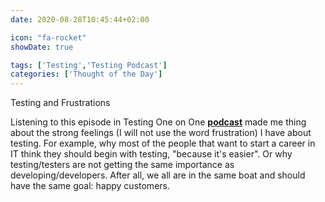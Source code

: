 ```yaml
---
date: 2020-08-28T10:45:44+02:00

icon: "fa-rocket"
showDate: true

tags: ['Testing','Testing Podcast']
categories: ['Thought of the Day']
---
```

Testing and Frustrations

Listening to this episode in Testing One on One [__podcast__](https://qablog.practitest.com/frustrations-in-testing-what-to-do-about-them/) made me thing about the strong feelings (I will not use the
word frustration) I have about testing. For example, why most of the people that want to start a career in IT think
they should begin with testing, "because it's easier". Or why testing/testers are not getting the same importance as
developing/developers. After all, we all are in the same boat and should have the same goal: happy customers.